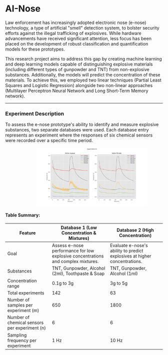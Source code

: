 # AI-Nose

Law enforcement has increasingly adopted electronic nose (e-nose) technology, a type of artificial "smell" detection
system, to bolster
security efforts against the illegal trafficking of explosives. While hardware advancements have received significant
attention, less focus has been placed on the development of robust classification and quantification models for these
prototypes.

This research project aims to address this gap by creating machine learning and deep learning models capable of
distinguishing explosive materials (including different types of gunpowder and TNT) from non-explosive substances.
Additionally, the models will predict the concentration of these materials. To achieve this, we
employed two linear techniques (Partial Least Squares and Logistic Regression) alongside two non-linear approaches
(Multilayer Perceptron Neural Network and Long Short-Term Memory network).

---

### Experiment Description

To assess the e-nose prototype's ability to identify and measure explosive substances, two separate databases were used.
Each database entry represents an experiment where the responses of six chemical sensors were recorded over a specific
time period.

<img src="Files\Fig1.svg" style="margin-left:20%;height:20%;width:70%">

#### Table Summary:
<table>
<thead>
  <tr>
    <th>Feature</th>
    <th>Database 1 (Low Concentration & Mixtures)</th>
    <th>Database 2 (High Concentration)</th>
  </tr>
</thead>
<tbody>
  <tr>
    <td>Goal</td>
    <td>Assess e-nose performance for low explosive concentrations and complex mixtures.</td>
    <td>Evaluate e-nose's ability to predict explosives at higher concentrations.</td>
  </tr>
  <tr>
    <td>Substances</td>
    <td>TNT, Gunpowder, Alcohol (2ml), Toothpaste & Soap</td>
    <td>TNT, Gunpowder, Alcohol (1ml)</td>
  </tr>
  <tr>
    <td>Concentration range</td>
    <td>0.1g to 3g</td>
    <td>3g to 5g</td>
  </tr>
  <tr>
    <td>Total experiments</td>
    <td>142</td>
    <td>63</td>
  </tr>
  <tr>
    <td>Number of samples per experiment (m)</td>
    <td>650</td>
    <td>1800</td>
  </tr>
  <tr>
    <td>Number of chemical sensors per experiment (n)</td>
    <td>6</td>
    <td>6</td>
  </tr>
  <tr>
    <td>Sampling frequency per experiment</td>
    <td>1 Hz</td>
    <td>10 Hz</td>
  </tr>
  </tbody>
</table>




